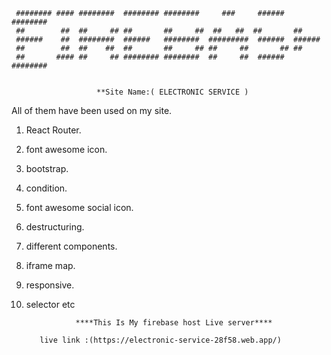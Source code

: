 


     ######## #### ########  ######## ########     ###     ######  ########
     ##        ##  ##     ## ##       ##     ##  ##   ##  ##       ##      
     ######    ##  ########  ######   ########  #########  ######  ######  
     ##        ##  ##    ##  ##       ##     ## ##     ##       ## ##      
     ##       #### ##     ## ######## ########  ##     ##  ######  ########
                                                            
                                                            
                       **Site Name:( ELECTRONIC SERVICE )
                                                           
All of them have been used on my site.

1. React Router.
3. font awesome icon.
4. bootstrap.
5. condition.
6. font awesome social icon.
7. destructuring.
8. different components.
9. iframe map.
10. responsive.
11. selector    etc


                   ****This Is My firebase host Live server****

           live link :(https://electronic-service-28f58.web.app/)